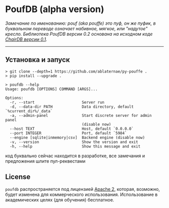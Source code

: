 # PoufDB (alpha version)

_Замечание по именованию: pouf (aka pouffe) это пуф, он же пуфик, в буквальном переводе означает
набивное, мягкое, или "надутое" кресло. Библиотека PoufDB версии 0.2 основана на исходном коде
[ChairDB версии 0.1](https://github.com/marten-de-vries/chairdb/blob/5cd64c7b58eef960a434da672e72c9b73e576283/chairdb/server/__init__.py#L21)._

-----

## Установка и запуск

```console
> git clone --depth=1 https://github.com/ablaternae/py-pouffe .
> pip install --upgrade .
```
```console
> poufdb --help
Usage: poufdb [OPTIONS] COMMAND [ARGS]...

Options:
  -r, --start                     Server run
  -d, --data-dir PATH             Data directory, default `%current_dir%/_data`
  -a, --admin-panel               Start discrete server for admin panel
                                  (disable now)
  --host TEXT                     Host, default `0.0.0.0`
  --port INTEGER                  Port, default `5984`
  --engine [sqlite|inmemory|csv]  Backend engine (disable now)
  -v, --version                   Show the version and exit
  -h, --help                      Show this message and exit
```


код буквально сейчас находится в разработке, все замечания и предложения шлите пул-реквестами


## License

`poufdb` распространяется под лицензией [Apache 2](https://spdx.org/licenses/Apache-2.0.html),
которая, возможно, будет изменена для коммерческого использования. Использование в академических
целях (для обучения) бесплатное.
